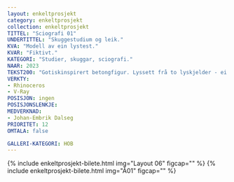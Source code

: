 ```yaml
---
layout: enkeltprosjekt
category: enkeltprosjekt
collection: enkeltprosjekt
TITTEL: "Sciografi 01"
UNDERTITTEL: "Skuggestudium og leik."
KVA: "Modell av ein lystest."
KVAR: "Fiktivt."
KATEGORI: "Studier, skuggar, sciografi."
NAAR: 2023
TEKST200: "Gotiskinspirert betongfigur. Lyssett frå to lyskjelder - ei sterk og varm (5900K), ei svak og kald (8000K).<br><br>På den venstre sida er alle kvadrata skore i 45°.<br><br>På den høgre sida er kvadrata skore i 30°, 40°, 50° og 60°.<br><br>Skjer det noko annleis i det figuren roterar?"
VERKTY:
- Rhinoceros
- V-Ray
POSISJON: ingen
POSISJONSLENKJE: 
MEDVERKNAD: 
- Johan-Embrik Dalseg
PRIORITET: 12
OMTALA: false

GALLERI-KATEGORI: HOB
---
```

{% include enkeltprosjekt-bilete.html img="Layout 06" figcap="" %}
{% include enkeltprosjekt-bilete.html img="Å01" figcap="" %}
<!-- 
{% include enkeltprosjekt-bilete.html img="A03" figcap="" %}
{% include enkeltprosjekt-bilete.html img="B01" figcap="" %}
{% include enkeltprosjekt-bilete.html img="C01" figcap="" %}
{% include enkeltprosjekt-bilete.html img="D01" figcap="" %}
{% include enkeltprosjekt-bilete.html img="E01" figcap="" %}
{% include enkeltprosjekt-bilete.html img="F01" figcap="" %}
{% include enkeltprosjekt-bilete.html img="G01" figcap="" %}
{% include enkeltprosjekt-bilete.html img="H01" figcap="" %}
{% include enkeltprosjekt-bilete.html img="I01" figcap="" %}
{% include enkeltprosjekt-bilete.html img="J01" figcap="" %}
{% include enkeltprosjekt-bilete.html img="K01" figcap="" %}
{% include enkeltprosjekt-bilete.html img="L01" figcap="" %}
{% include enkeltprosjekt-bilete.html img="M01" figcap="" %}
{% include enkeltprosjekt-bilete.html img="N01" figcap="" %}
{% include enkeltprosjekt-bilete.html img="O01" figcap="" %}
{% include enkeltprosjekt-bilete.html img="P01" figcap="" %}
 -->